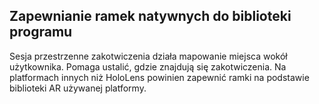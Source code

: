 ## <a name="providing-native-frames-to-the-library"></a>Zapewnianie ramek natywnych do biblioteki programu

Sesja przestrzenne zakotwiczenia działa mapowanie miejsca wokół użytkownika. Pomaga ustalić, gdzie znajdują się zakotwiczenia. Na platformach innych niż HoloLens powinien zapewnić ramki na podstawie biblioteki AR używanej platformy.
